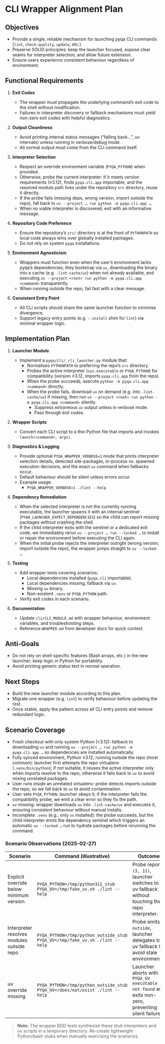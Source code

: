 <!-- SPDX-License-Identifier: MIT -->
<!-- Copyright (c) 2025 Blackcat Informatics® Inc. -->

# CLI Wrapper Alignment Plan

## Objectives

* Provide a single, reliable mechanism for launching pyqa CLI commands (`lint`,
  `check-quality`, `update`, etc.)
* Preserve SOLID principles: keep the launcher focused, expose clear seams for
  interpreter selection, and allow future extension.
* Ensure users experience consistent behaviour regardless of environment.

## Functional Requirements

1. **Exit Codes**

   * The wrapper must propagate the underlying command’s exit code to the shell
     without modification.
   * Failures in interpreter discovery or fallback mechanisms must yield
     non-zero exit codes with helpful diagnostics.

2. **Output Cleanliness**

   * Avoid printing internal status messages (“falling back…”, uv internals)
     unless running in verbose/debug mode.
   * All normal output must come from the CLI command itself.

3. **Interpreter Selection**

   * Respect an override environment variable (`PYQA_PYTHON`) when provided.
   * Otherwise, probe the current interpreter: if it meets version requirements (≥3.12), finds `pyqa.cli.app` importable, and the resolved module path lives under the repository `src` directory, reuse it directly.
   * If the probe fails (missing deps, wrong version, import outside the repo), fall back to `uv --project … run python -m pyqa.cli.app …`.
   * When no viable interpreter is discovered, exit with an informative message.

4. **Repository Code Preference**

   * Ensure the repository’s `src/` directory is at the front of
     `PYTHONPATH` so local code always wins over globally installed packages.
   * Do not rely on system `pyqa` installations.

5. **Environment Agnosticism**

   * Wrappers must function even when the user’s environment lacks pyqa’s
     dependencies; they bootstrap via `uv`, downloading the binary into a
     cache (e.g. `.lint-cache/uv`) when not already available, and executing
     `uv --project <root> run python -m pyqa.cli.app <command>` transparently.
   * When running outside the repo, fail fast with a clear message.

6. **Consistent Entry Point**

   * All CLI scripts should share the same launcher function to minimise
     divergence.
   * Support legacy entry points (e.g. `--install` shim for `lint`) via minimal
     wrapper logic.

## Implementation Plan

1. **Launcher Module**

   * Implement a `pyqa/cli/_cli_launcher.py` module that:
     * Normalises `PYTHONPATH` to preferring the repo’s `src` directory.
     * Probes the active interpreter (`sys.executable` or `PYQA_PYTHON`) for compatibility (version ≥3.12, imports `pyqa.cli.app` from the repo).
     * When the probe succeeds, execute `python -m pyqa.cli.app <command>` directly.
     * When the probe fails, download `uv` on demand (e.g. into `.lint-cache/uv`) if missing, then run `uv --project <root> run python -m pyqa.cli.app <command>` silently.
       * Suppress extraneous `uv` output unless in verbose mode.
       * Pass through exit codes.

2. **Wrapper Scripts**

   * Convert each CLI script to a thin Python file that imports and invokes
     `launch(<command>, args)`.

3. **Diagnostics & Logging**

   * Provide optional `PYQA_WRAPPER_VERBOSE=1` mode that prints interpreter
     selection details, detected site-packages, in-process vs. spawned execution
     decisions, and the exact `uv` command when fallbacks occur.
   * Default behaviour should be silent unless errors occur.
   * Example usage:
     * `PYQA_WRAPPER_VERBOSE=1 ./lint --help`

4. **Dependency Remediation**

   * When the selected interpreter is not the currently running executable, the
     launcher spawns it with an internal sentinel (`PYQA_LAUNCHER_EXPECT_DEPENDENCIES`)
     so the child can report missing packages without crashing the shell.
   * If the child interpreter exits with the sentinel or a dedicated exit code,
     we immediately rerun `uv --project … run --locked …` to install or repair the
     environment before executing the CLI again.
   * When the initial probe rejects the interpreter outright (wrong version,
     import outside the repo), the wrapper jumps straight to `uv --locked …`.

5. **Testing**

   * Add wrapper tests covering scenarios:
     * Local dependencies installed (`pyqa.cli` importable).
     * Local dependencies missing, fallback via `uv`.
     * Missing `uv` binary.
     * Non-existent `.venv` or `PYQA_PYTHON` path.
   * Verify exit codes in each scenario.

6. **Documentation**

   * Update `cli/CLI_MODULE.md` with wrapper behaviour, environment variables,
     and troubleshooting steps.
   * Reference `WRAPPER.md` from developer docs for quick context.

## Anti-Goals

* Do not rely on shell-specific features (Bash arrays, etc.) in the new
  launcher; keep logic in Python for portability.
* Avoid printing generic status text in normal operation.

## Next Steps

* Build the new launcher module according to this plan.
* Migrate one wrapper (e.g. `lint`) to verify behaviour before updating the rest.
* Once stable, apply the pattern across all CLI entry points and remove
  redundant logic.

## Scenario Coverage

* Fresh checkout with only system Python (<3.12): fallback to downloading `uv`
  and running `uv --project … run python -m pyqa.cli.app …` so dependencies are
  installed automatically.
* Fully synced environment, Python ≥3.12, running outside the repo (most common):
  launcher first attempts the repo virtualenv (`.venv/bin/python`); if not suitable,
  it reuses the active interpreter only when imports resolve to the repo; otherwise
  it falls back to `uv` to avoid mixing unrelated packages.
* User runs inside an unrelated virtualenv: probe detects imports outside the
  repo, so we fall back to `uv` to avoid contamination.
* User sets `PYQA_PYTHON`: launcher obeys it; if the interpreter fails the
  compatibility probe, we emit a clear error so they fix the path.
* `uv` missing: wrapper downloads `uv` into `.lint-cache/uv` and executes it,
  ensuring consistent behaviour without manual installs.
* Incomplete `.venv` (e.g., only `uv` installed): the probe succeeds, but the
  child interpreter emits the dependency sentinel which triggers an automatic
  `uv --locked …` run to hydrate packages before rerunning the command.

### Scenario Observations (2025-02-27)

| Scenario                                  | Command (illustrative)                                                       | Outcome                                                                                            |
| ----------------------------------------- | ---------------------------------------------------------------------------- | -------------------------------------------------------------------------------------------------- |
| Explicit override below minimum version   | `PYQA_PYTHON=/tmp/python311_stub PYQA_UV=/tmp/fake_uv.sh ./lint --help`      | Probe reports `(3, 11)`, launcher switches to uv fallback without touching the repo interpreter.   |
| Interpreter resolves modules outside repo | `PYQA_PYTHON=/tmp/python_outside_stub PYQA_UV=/tmp/fake_uv.sh ./lint --help` | Probe emits `outside`, launcher delegates to uv fallback to avoid stale environments.              |
| uv override missing                       | `PYQA_PYTHON=/tmp/python_outside_stub PYQA_UV=/does/not/exist ./lint --help` | Launcher aborts with `PYQA_UV executable not found` and exits non-zero, preventing silent failure. |

> **Note:** The wrapper BDD tests synthesise these stub interpreters and uv scripts in a
> temporary directory. Re-create lightweight Python/bash stubs when manually exercising
> the scenarios.
